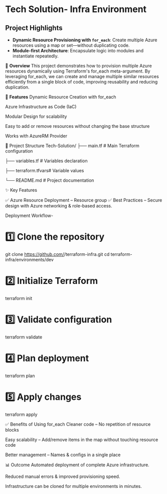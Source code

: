 # Tech Solution- Infra Environment 

##  Project Highlights
- **Dynamic Resource Provisioning with `for_each`**: Create multiple Azure resources using a map or set—without duplicating code.
- **Module-first Architecture**: Encapsulate logic into modules and instantiate repeatedly.

📌 **Overview**
This project demonstrates how to provision multiple Azure resources dynamically using Terraform's for_each meta-argument.
By leveraging for_each, we can create and manage multiple similar resources efficiently from a single block of code, improving reusability and reducing duplication.

🚀 **Features**
Dynamic Resource Creation with for_each

Azure Infrastructure as Code (IaC)

Modular Design for scalability

Easy to add or remove resources without changing the base structure

Works with AzureRM Provider

📂 Project Structure
Tech-Solution/
├── main.tf         # Main Terraform configuration

├── variables.tf    # Variables declaration

├── terraform.tfvars# Variable values

└── README.md       # Project documentation


✨ Key Features

✅ Azure Resource Deployment – Resource group
✅ Best Practices – Secure design with Azure networking & role-based access.


 Deployment Workflow-
# 1️⃣ Clone the repository
git clone https://github.com/<your-username>/terraform-infra.git
cd terraform-infra/environments/dev

# 2️⃣ Initialize Terraform
terraform init

# 3️⃣ Validate configuration
terraform validate

# 4️⃣ Plan deployment
terraform plan 

# 5️⃣ Apply changes
terraform apply

✅ Benefits of Using for_each
Cleaner code – No repetition of resource blocks

Easy scalability – Add/remove items in the map without touching resource code

Better management – Names & configs in a single place

📊 Outcome
Automated deployment of complete Azure infrastructure.

Reduced manual errors & improved provisioning speed.

Infrastructure can be cloned for multiple environments in minutes.
